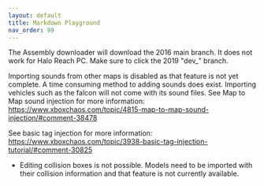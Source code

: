 ```yaml
---
layout: default
title: Markdown Playground
nav_order: 99
---
```

The Assembly downloader will download the 2016 main branch. It does not work for Halo Reach PC. Make sure to click the 2019 "dev_" branch.

Importing sounds from other maps is disabled as that feature is not yet complete. A time consuming method to adding sounds does exist. Importing vehicles such as the falcon will not come with its sound files.
See Map to Map sound injection for more information:
https://www.xboxchaos.com/topic/4815-map-to-map-sound-injection/#comment-38478

See basic tag injection for more information:
https://www.xboxchaos.com/topic/3938-basic-tag-injection-tutorial/#comment-30825

* Editing collision boxes is not possible. Models need to be imported with their collision information and that feature is not currently available.
